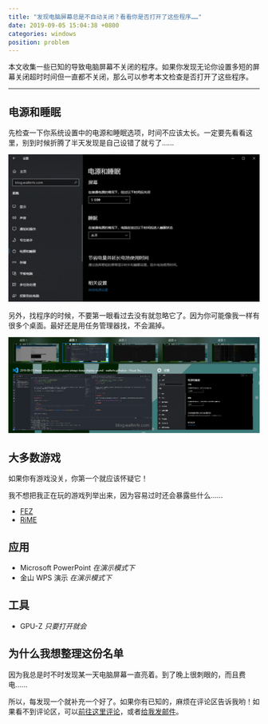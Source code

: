 ```yaml
---
title: "发现电脑屏幕总是不自动关闭？看看你是否打开了这些程序……"
date: 2019-09-05 15:04:38 +0800
categories: windows
position: problem
---
```


本文收集一些已知的导致电脑屏幕不关闭的程序。如果你发现无论你设置多短的屏幕关闭超时时间但一直都不关闭，那么可以参考本文检查是否打开了这些程序。

---

<div id="toc"></div>

## 电源和睡眠

先检查一下你系统设置中的电源和睡眠选项，时间不应该太长。一定要先看看这里，别到时候折腾了半天发现是自己设错了就亏了……

![电源和睡眠](/static/posts/2019-09-05-14-48-37.png)

另外，找程序的时候，不要第一眼看过去没有就忽略它了。因为你可能像我一样有很多个桌面。最好还是用任务管理器找，不会漏掉。

![多个桌面](/static/posts/2019-09-05-14-53-15.png)

## 大多数游戏

如果你有游戏没关，你第一个就应该怀疑它！

我不想把我正在玩的游戏列举出来，因为容易过时还会暴露些什么……

- [FEZ](https://store.steampowered.com/app/224760/FEZ/)
- [RiME](https://store.steampowered.com/app/493200/RiME/)

## 应用

- Microsoft PowerPoint *在演示模式下*
- 金山 WPS 演示 *在演示模式下*

## 工具

- GPU-Z *只要打开就会*

## 为什么我想整理这份名单

因为我总是时不时发现某一天电脑屏幕一直亮着。到了晚上很刺眼的，而且费电……

所以，每发现一个就补充一个好了。如果你有已知的，麻烦在评论区告诉我哟！如果看不到评论区，可以[前往这里评论](https://github.com/walterlv/BlogComments/issues/28)，或者[给我发邮件](mailto:walter.lv@qq.com)。

